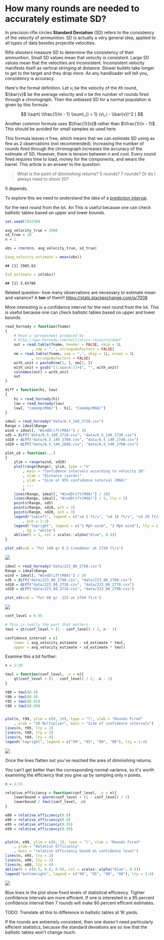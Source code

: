 How many rounds are needed to accurately estimate SD?
================

In precision rifle circles **Standard Deviation** (SD) refers to the consistency of the velocity of ammunition. SD is actually a very general idea, applied to all types of data besides projectile velocities.

Rifle shooters measure SD to determine the consistency of their ammunition. Small SD values mean that velocity is consistent. Large SD values mean that the velocities are inconsistent. Inconsistent velocity manifests itself as vertical stringing at distance. Slower bullets take longer to get to the target and they drop more. As any handloader will tell you, consistency is accuracy.

Here's the formal definition. Let *v*<sub>*i*</sub> be the velocity of the *i*th round, $\\bar{v}$ be the average velocity and *n* be the number of rounds fired through a chronograph. Then the unbiased SD for a normal population is given by this formula:

$$
    \\sqrt{ \\frac{1}{n - 1} \\sum\_{i = 1} (v\_i - \\bar{v})^2 }
$$

Another common formula uses $\\frac{1}{n}$ rather than $\\frac{1}{n - 1}$. This should be avoided for small samples as used here.

This formula leaves *n* free, which means that we can estimate SD using as few as 2 observations (not recommended). Increasing the number of rounds fired through the chronograph increases the accuracy of the estimate of SD. However, there is tension between *n* and cost. Every round fired requires time to load, money for the components, and wears the barrel. This article is an answer to the question:

> What is the point of diminishing returns? 5 rounds? 7 rounds? Or do I always need to shoot 20?

It depends.

To explore this we need to understand the idea of a [prediction interval](https://robjhyndman.com/hyndsight/intervals/).

for the next round from the lot. An This is useful because one can check ballistic tables based on upper and lower bounds.

``` r
set.seed(793230)

avg_velocity_true = 2900
sd_true = 10
n = 2

obs = rnorm(n, avg_velocity_true, sd_true)

(avg_velocity_estimate = mean(obs))
```

    ## [1] 2905.63

``` r
(sd_estimate = sd(obs))
```

    ## [1] 5.65706

Related question- how many observations are necessary to estimate mean and variance? A **ton** of them!! <https://stats.stackexchange.com/a/7008>

More interesting is a confidence interval for the next round from the lot. This is useful because one can check ballistic tables based on upper and lower bounds.

``` r
read_hornady = function(fname)
{
    # Read a spreadsheet produced by
    # http://www.hornady.com/ballistics-resource/4dof
    out = read.table(fname, header = FALSE, skip = 3L
            , sep = ",", stringsAsFactors = FALSE)
    nm = read.table(fname, sep = ",", skip = 1L, nrows = 2L
            , stringsAsFactors = FALSE)
    with_unit = paste0(nm[1, ], nm[2, ])
    with_unit = gsub("[[:space:]]+$", "", with_unit)
    colnames(out) = with_unit
    out
}

diff = function(hi, low)
{
    hi = read_hornady(hi)
    low = read_hornady(low)
    low[, "ComeUp(MOA)"] - hi[, "ComeUp(MOA)"]
}
```

``` r
ideal = read_hornady("data/6.5_140_2720.csv")
Range = ideal$Range
wind = ideal[, "WindDrift(MOA)"] / 10
sd5 = diff("data/6.5_140_2710.csv", "data/6.5_140_2730.csv")
sd10 = diff("data/6.5_140_2700.csv", "data/6.5_140_2740.csv")
sd20 = diff("data/6.5_140_2680.csv", "data/6.5_140_2760.csv")

plot_sd = function(...)
{
    ylim = range(wind, sd20)
    plot(range(Range), ylim, type = "n"
        , main = "Confidence intervals according to velocity SD"
        , xlab = "Distance (yards)"
        , ylab = "Size of 95% confidence interval (MOA)"
        , ...
        )
    lines(Range, ideal[, "WindDrift(MOA)"] / 10)
    lines(Range, ideal[, "WindDrift(MOA)"] / 5, lty = 2)
    points(Range, sd5)
    points(Range, sd10, pch = 2)
    points(Range, sd20, pch = 3)
    legend("topleft", legend = c("sd 5 ft/s", "sd 10 ft/s", "sd 20 ft/s")
        , pch = 1:3)
    legend("topright", legend = c("1 Mph wind", "2 Mph wind"), lty = 1:2
        , bg = "white")
    abline(h = 1, col = scales::alpha("blue", 0.5))
}

plot_sd(sub = "For 140 gr 6.5 Creedmoor at 2720 ft/s")
```

![](sd_files/figure-markdown_github/unnamed-chunk-3-1.png)

``` r
ideal = read_hornady("data/223_80_2750.csv")
Range = ideal$Range
wind = ideal[, "WindDrift(MOA)"] / 10
sd5 = diff("data/223_80_2740.csv", "data/223_80_2760.csv")
sd10 = diff("data/223_80_2730.csv", "data/223_80_2770.csv")
sd20 = diff("data/223_80_2710.csv", "data/223_80_2790.csv")

plot_sd(sub = "For 80 gr .223 at 2750 ft/s")
```

![](sd_files/figure-markdown_github/unnamed-chunk-4-1.png)

``` r
conf_level = 0.95

# This is really the part that matters
tmul = qt(conf_level + (1 - conf_level) / 2, n - 1)

confidence_interval = c(
    lower = avg_velocity_estimate - sd_estimate * tmul,
    upper = avg_velocity_estimate + sd_estimate * tmul)
```

Examine this a bit further:

``` r
n = 2:20

tmul = function(conf_level, .n = n){
    qt(conf_level + (1 - conf_level) / 2, .n - 1)
}

t80 = tmul(0.8)
t90 = tmul(0.9)
t95 = tmul(0.95)
t99 = tmul(0.99)


plot(n, t99, ylim = c(0, 10), type = "l", xlab = "Rounds Fired"
    , ylab = "SD Multiplier", main = "Size of confidence intervals")
lines(n, t95, lty = 2)
lines(n, t90, lty = 3)
lines(n, t80, lty = 4)
legend("topright", legend = c("99", "95", "90", "80"), lty = 1:4)
```

![](sd_files/figure-markdown_github/unnamed-chunk-6-1.png)

Once the lines flatten out you've reached the area of diminishing returns.

You can't get better than the corresponding normal variance, so it's worth examining the efficiency that you give up by sampling only n points.

``` r
n = 2:15

relative_efficiency = function(conf_level, .n = n){
    lowerbound = qnorm(conf_level + (1 - conf_level) / 2)
    lowerbound / tmul(conf_level, .n)
}

e80 = relative_efficiency(0.8)
e90 = relative_efficiency(0.9)
e95 = relative_efficiency(0.95)
e99 = relative_efficiency(0.99)


plot(n, e99, ylim = c(0, 1), type = "l", xlab = "Rounds Fired"
    , ylab = "Relative Efficiency"
    , main = "relative efficiency based on confidence level")
lines(n, e95, lty = 2)
lines(n, e90, lty = 3)
lines(n, e80, lty = 4)
abline(h = c(0.5, 0.8, 0.9), col = scales::alpha("blue", 0.5))
legend("bottomright", legend = c("99", "95", "90", "80"), lty = 1:4)
```

![](sd_files/figure-markdown_github/unnamed-chunk-7-1.png)

Blue lines in the plot show fixed levels of statistical efficiency. Tighter confidence intervals are more efficient. If one is interested in a 95 percent confidence interval then 7 rounds will make 80 percent efficent estimates.

TODO: Translate all this to difference in ballistic tables at 1K yards.

If the rounds are extremely consistent, then one doesn't need particularly efficient statistics, because the standard deviations are so low that the ballistic tables won't change much.
